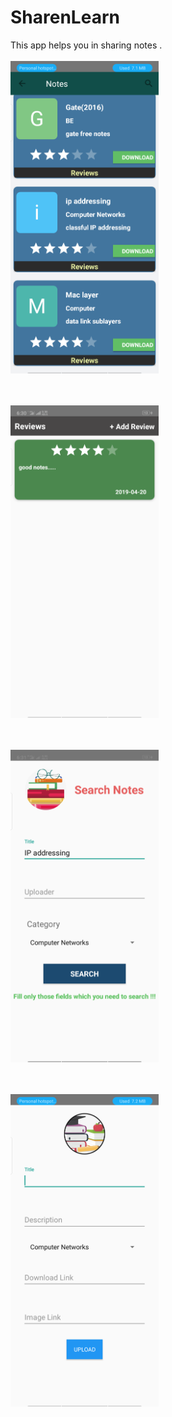 # SharenLearn
This app helps you in sharing notes .
<br><br>
<img src="Screenshot_2019-04-24-18-30-25-76.png" height=500>

<br><br>
<img src="Screenshot_2019-04-24-18-30-46-26.png" height=500>

<br><br>
<img src="Screenshot_2019-04-24-18-31-06-88.png" height=500>

<br><br>
<img src="Screenshot_2019-04-24-18-31-33-80.png" height=500>
